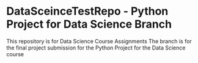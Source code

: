 # DataSceinceTestRepo - Python Project for Data Science Branch
This repository is for Data Science Course Assignments
The branch is for the final project submission for the Python Project for the Data Science course
